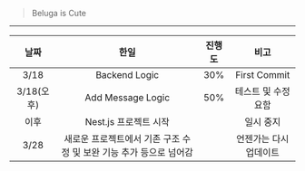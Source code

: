 > Beluga is Cute
___

|날짜|한일|진행도|비고|
|:---:|:---:|:---:|:---:|
|3/18|Backend Logic|30%|First Commit|
|3/18(오후)|Add Message Logic|50%|테스트 및 수정 요함|
|이후|Nest.js 프로젝트 시작||일시 중지|
|3/28|새로운 프로젝트에서 기존 구조 수정 및 보완 기능 추가 등으로 넘어감||언젠가는 다시 업데이트|